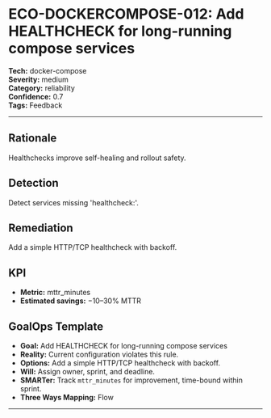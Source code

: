 # ECO-DOCKERCOMPOSE-012: Add HEALTHCHECK for long-running compose services

**Tech:** docker-compose  
**Severity:** medium  
**Category:** reliability  
**Confidence:** 0.7  
**Tags:** Feedback

---

## Rationale
Healthchecks improve self-healing and rollout safety.

## Detection
Detect services missing 'healthcheck:'.

## Remediation
Add a simple HTTP/TCP healthcheck with backoff.

## KPI
- **Metric:** mttr_minutes  
- **Estimated savings:** −10–30% MTTR

## GoalOps Template
- **Goal:** Add HEALTHCHECK for long-running compose services  
- **Reality:** Current configuration violates this rule.  
- **Options:** Add a simple HTTP/TCP healthcheck with backoff.  
- **Will:** Assign owner, sprint, and deadline.  
- **SMARTer:** Track `mttr_minutes` for improvement, time-bound within sprint.  
- **Three Ways Mapping:** Flow

---

